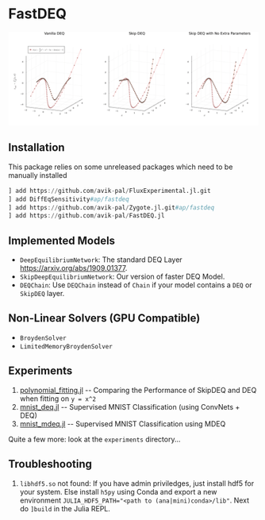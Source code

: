 # FastDEQ

![Dynamics Overview](assets/dynamics_overview.gif)

## Installation

This package relies on some unreleased packages which need to be manually installed

```julia
] add https://github.com/avik-pal/FluxExperimental.jl.git
] add DiffEqSensitivity#ap/fastdeq
] add https://github.com/avik-pal/Zygote.jl.git#ap/fastdeq
] add https://github.com/avik-pal/FastDEQ.jl
```

## Implemented Models

* `DeepEquilibriumNetwork`: The standard DEQ Layer https://arxiv.org/abs/1909.01377.
* `SkipDeepEquilibriumNetwork`: Our version of faster DEQ Model.
* `DEQChain`: Use `DEQChain` instead of `Chain` if your model contains a `DEQ` or `SkipDEQ` layer.

## Non-Linear Solvers (GPU Compatible)

* `BroydenSolver`
* `LimitedMemoryBroydenSolver`

## Experiments

1. [polynomial_fitting.jl](experiments/polynomial_fitting.jl) -- Comparing the Performance of SkipDEQ and DEQ when fitting on `y = x^2`
2. [mnist_deq.jl](experiments/mnist_deq.jl) -- Supervised MNIST Classification (using ConvNets + DEQ)
3. [mnist_mdeq.jl](experiments/mnist_mdeq.jl) -- Supervised MNIST Classification using MDEQ

Quite a few more: look at the `experiments` directory...

## Troubleshooting

1. `libhdf5.so` not found: If you have admin priviledges, just install hdf5 for your system. Else install `h5py` using Conda and export a new environment `JULIA_HDF5_PATH="<path to (ana|mini)conda>/lib"`. Next do `]build` in the Julia REPL.
